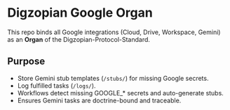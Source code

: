 # Digzopian Google Organ

This repo binds all Google integrations (Cloud, Drive, Workspace, Gemini) as an **Organ** of the Digzopian-Protocol-Standard.

## Purpose
- Store Gemini stub templates (`/stubs/`) for missing Google secrets.
- Log fulfilled tasks (`/logs/`).
- Workflows detect missing GOOGLE_* secrets and auto-generate stubs.
- Ensures Gemini tasks are doctrine-bound and traceable.
